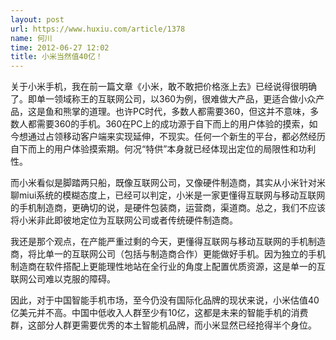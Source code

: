 ```yaml
---
layout: post
url: https://www.huxiu.com/article/1378
name: 何川
time: 2012-06-27 12:02
title: 小米当然值40亿！
---
```

关于小米手机，我在前一篇文章《小米，敢不敢把价格涨上去》已经说得很明确了。即单一领域称王的互联网公司，以360为例，很难做大产品，更适合做小众产品，这是鱼和熊掌的道理。也许PC时代，多数人都需要360，但这并不意味，多数人都需要360的手机。360在PC上的成功源于自下而上的用户体验的摸索，如今想通过占领移动客户端来实现延伸，不现实。任何一个新生的平台，都必然经历自下而上的用户体验摸索期。何况“特供”本身就已经体现出定位的局限性和功利性。

而小米看似是脚踏两只船，既像互联网公司，又像硬件制造商，其实从小米针对米聊miui系统的模糊态度上，已经可以判定，小米是一家更懂得互联网与移动互联网的手机制造商，更确切的说，是硬件包装商，运营商，渠道商。总之，我们不应该将小米非此即彼地定位为互联网公司或者传统硬件制造商。

我还是那个观点，在产能严重过剩的今天，更懂得互联网与移动互联网的手机制造商，将比单一的互联网公司（包括与制造商合作）更能做好手机。因为独立的手机制造商在软件搭配上更能理性地站在全行业的角度上配置优质资源，这是单一的互联网公司难以克服的障碍。

因此，对于中国智能手机市场，至今仍没有国际化品牌的现状来说，小米估值40亿美元并不高。中国中低收入人群至少有10亿，这都是未来的智能手机的消费群，这部分人群更需要优秀的本土智能机品牌，而小米显然已经抢得半个身位。

